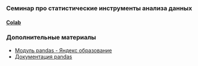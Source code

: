 ### Семинар про статистические инструменты анализа данных


#### [Colab](https://colab.research.google.com/drive/1IKCvsDVfffbmMZVCeIBXzFMdvC6-izxz?usp=sharing)

### Дополнительные материалы
- [Модуль pandas - Яндекс образование](https://education.yandex.ru/handbook/python/article/modul-pandas)
- [Документация pandas](http://pandas.geekwriter.ru/getting_started/index.html)

